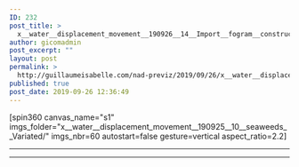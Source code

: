 ```yaml
---
ID: 232
post_title: >
  x__water__displacement_movement__190926__14__Import__fogram__construct_underroad__190924__02__only_tuyo
author: gicomadmin
post_excerpt: ""
layout: post
permalink: >
  http://guillaumeisabelle.com/nad-previz/2019/09/26/x__water__displacement_movement__190926__14__import__fogram__construct_underroad__190924__02__only_tuyo/
published: true
post_date: 2019-09-26 12:36:49
---
```

<!-- wp:paragraph -->

[spin360 canvas_name="s1" imgs_folder="x\_\_water\_\_displacement_movement\_\_190925\_\_10\_\_seaweeds\_\_Variated/" imgs_nbr=60 autostart=false gesture=vertical aspect_ratio=2.2] 

<!-- /wp:paragraph -->

<!-- wp:separator -->

<hr class="wp-block-separator" />

<!-- /wp:separator -->

<!-- wp:separator {"className":"is-style-dots"} -->

<hr class="wp-block-separator is-style-dots" />

<!-- /wp:separator -->

<!-- wp:image {"id":239} --><figure class="wp-block-image">

<img src="http://guillaumeisabelle.com/nad-previz/wp-content/uploads/sites/19/2019/09/image-39.png" alt="" class="wp-image-239" /></figure> <!-- /wp:image -->

<!-- wp:image {"id":236} --><figure class="wp-block-image">

<img src="http://guillaumeisabelle.com/nad-previz/wp-content/uploads/sites/19/2019/09/image-38.png" alt="" class="wp-image-236" /></figure> <!-- /wp:image -->

<!-- wp:image {"id":241} --><figure class="wp-block-image">

<img src="http://guillaumeisabelle.com/nad-previz/wp-content/uploads/sites/19/2019/09/image-40.png" alt="" class="wp-image-241" /></figure> <!-- /wp:image -->